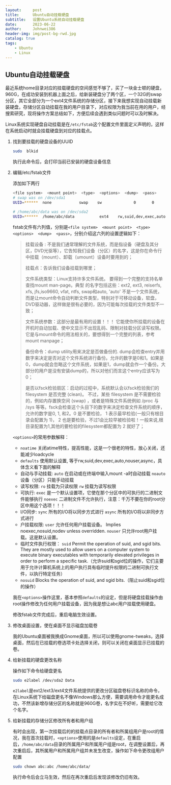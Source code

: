 ```yaml
---
layout:     post
title:      Ubuntu自动挂载硬盘
subtitle:   设置Ubuntu系统自动挂载硬盘
date:       2023-06-22
author:     Johnwei386
header-img: img/post-bg-rwd.jpg
catalog: true
tags:
    - Ubuntu
    - Linux
---
```


## Ubuntu自动挂载硬盘

最近系统home目录对应的挂载硬盘的空间感觉不够了，买了一块金士顿的硬盘，960G，在成功安装到机器上面之后，给新装硬盘分了两个区，一个32G的swap分区，其它全部分为一个ext4文件系统的存储分区，接下来我想实现自动挂载新装硬盘，存储分区自动挂载在我的用户目录下，对应权限为我当前在用的用户，经搜索研究，现将操作方案总结如下，方便后续会遇到类似问题时可以及时解决。

Linux系统实现硬盘自动挂载是在`/etc/fstab`这个配置文件里面定义声明的，这样在系统启动时就会挂载硬盘到对应的挂载点。

1. 找到要挂载的硬盘设备的UUID

   ```bash
   sudo  blkid
   ```

   执行此命令后，会打印当前已安装的硬盘设备信息

2. 编辑/etc/fstab文件

   添加如下两行

   ```bash
   <file system>  <mount point>  <type>  <options>  <dump>  <pass>
   # swap was on /dev/sda1
   UUID=******  none            swap    sw              0       0
   
   # /home/abc/data was on /dev/sda2
   UUID=******  /home/abc/data           ext4    rw,suid,dev,exec,auto,user,async        0       2
   ```

    fstab文件有六列值，分别是`<file system>  <mount point>  <type>  <options>  <dump>  <pass>`，分别介绍这六列的设置逻辑如下：

   > <file systems> 挂载设备 : 不是我们通常理解的文件系统，而是指设备（硬盘及其分区，DVD光驱等），它告知我们设备（分区）的名字，这是你在命令行中挂载（mount）、卸载（umount）设备时要用到的；
   >
   > <mount point> 挂载点：告诉我们设备挂载到哪里；
   >
   > <type> 文件系统类型：Linux支持许多文件系统。 要得到一个完整的支持名单查找mount man-page。典型 的名字包括这些：ext2, ext3, reiserfs, xfs, jfs,iso9660, vfat, ntfs, swap和auto, 'auto' 不是一个文件系统，而是让mount命令自动判断文件类型，特别对于可移动设备，软盘，DVD驱动器，这样做是很有必要的，因为可能每次挂载的文件类型不一致；
   >
   > <options> 文件系统参数：这部分是最有用的设置！！！ 它能使你所挂载的设备在开机时自动加载、使中文显示不出现乱码、限制对挂载分区读写权限。它是与mount命令的用法相关的，要想得到一个完整的列表，参考mount manpage；
   >
   > <dump> 备份命令：dump utility用来决定是否做备份的. dump会检查entry并用数字来决定是否对这个文件系统进行备份。允许的数字是0和1。如果是0，dump就会忽略这个文件系统，如果是1，dump就会作一个备份。大部分的用户是没有安装dump的，所以对他们而言<dump>这个entry应该写为0；
   >
   > <pass> 是否以fsck检验扇区：启动的过程中，系统默认会以fsck检验我们的 filesystem 是否完整 (clean)。 不过，某些 filesystem 是不需要检验的，例如内存置换空间 (swap) ，或者是特殊文件系统例如 /proc 与 /sys 等等。fsck会检查这个头目下的数字来决定检查文件系统的顺序，允许的数字是0, 1, 和2。0 是不要检验， 1 表示最早检验(一般只有根目录会配置为 1)， 2 也是要检验，不过1会比较早被检验啦！一般来说,根目录配置为1,其他的要检验的filesystem都配置为 2 就好了；

   `<options>`的常用参数解释：

   - `noatime` 关闭atime特性，提高性能，这是一个很老的特性，放心关闭，还能减少loadcycle
   - `defaults` 使用默认设置, 等于rw,suid,dev,exec,auto,nouser,async，具体含义看下面的解释
   - 自动与手动挂载:
     `auto` 在启动或在终端中输入mount -a时自动挂载
     `noauto` 设备（分区）只能手动挂载
   - 读写权限:
     `ro` 挂载为只读权限
     `rw` 挂载为读写权限
   - 可执行:
     `exec` 是一个默认设置项，它使在那个分区中的可执行的二进制文件能够执行
     `noexec` 二进制文件不允许执行，注意：千万不要在你的root分区中用这个选项！！！
   - I/O同步:
     `sync` 所有的I/O将以同步方式进行
     `async` 所有的I/O将以非同步方式进行
   - 户挂载权限:
     `user` 允许任何用户挂载设备。 Implies noexec,nosuid,nodev unless overridden.
     `nouser` 只允许root用户挂载。这是默认设置。
   - 临时文件执行权限：
     `suid` Permit the operation of suid, and sgid bits. They are mostly used to allow users on a computer system to execute binary executables with temporarily elevated privileges in order to perform a specific task.（允许suid和sgid位的操作，它们主要用于允许计算机系统上的用户执行具有临时提升权限的二进制可执行文件，以执行特定任务）
   - `nosuid` Blocks the operation of suid, and sgid bits.（阻止suid和sgid位的操作）

   我在`<options>`操作这里，基本参照`defaults`的设定，但是将硬盘挂载操作由root操作修改为任何用户挂载设备，因为我是想让abc用户挂载使用硬盘。

   修改fstab文件完成后，重启电脑生效设置。

3. 修改桌面设置，使在桌面不显示磁盘加载卷

   我的Ubuntu桌面被我换成Gnome桌面，所以可以使用gnome-tweaks，选择桌面，然后在已挂载的卷选项卡处选择关闭，则可以关闭在桌面显示已挂载的卷。

4. 给新挂载的硬盘更改名称

   操作如下命令给硬盘更名

   ```bash
   sudo e2label /dev/sda2 Data
   ```

   `e2label`是ext2/ext3/ext4文件系统提供的更改分区磁盘卷标识名称的命令，在Linux系统下给磁盘更名不像Windows那么方便，需要调用命令才能更名成功，不然该新增存储分区的名称就是960G卷，名字实在不好听，需要给它改个名字。

5. 给新挂载的存储分区修改所有者和用户组

   有时会出现，第一次挂载后的的挂载点目录的所有者和所属组用户是root的情况，我在首次挂载时，`<options>`使用的是`defaults`设定，在重启后，`/home/abc/data`目录的所属用户和所属用户组是root，在调整设置后，再次重启后，其所属用户和所属用户组并未发生改变，操作如下命令更改组用户配置

   ```bash
   sudo chown abc:abc /home/abc/data/
   ```

   执行命令后会立马生效，然后在再次重启后发现该修改仍旧有效。

   

